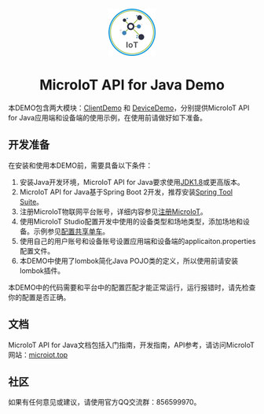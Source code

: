 <p align="center"><img src="https://github.com/MicroIoT/website/blob/master/src/statics/icons/favicon-96x96.png" alt="Logo"></p>
<h1 align="center">MicroIoT API for Java Demo</h1>


本DEMO包含两大模块：[ClientDemo](https://github.com/MicroIoT/MicroIoTDemo/tree/master/ClientDemo) 和 [DeviceDemo](https://github.com/MicroIoT/MicroIoTDemo/tree/master/DeviceDemo)，分别提供MicroIoT API for Java应用端和设备端的使用示例，在使用前请做好如下准备。


## 开发准备

在安装和使用本DEMO前，需要具备以下条件：

1. 安装Java开发环境，MicroIoT API for Java要求使用[JDK1.8](http://www.oracle.com/technetwork/java/javase/downloads/index.html)或更高版本。
2. MicroIoT API for Java基于Spring Boot 2开发，推荐安装[Spring Tool Suite](https://spring.io/tools/sts/all)。
3. 注册MicroIoT物联网平台账号，详细内容参见[注册MicroIoT](https://docs.microiot.top/ru-men-zhi-nan/microiot-kuai-su-ru-men#zhu-ce-microiot-yong-hu)。
4. 使用MicroIoT Studio配置开发中使用的设备类型和场地类型，添加场地和设备。示例参见[配置共享单车](https://docs.microiot.top/ru-men-zhi-nan/microiot-kuai-su-ru-men)。
5. 使用自己的用户账号和设备账号设置应用端和设备端的applicaiton.properties配置文件。
6. 本DEMO中使用了lombok简化Java POJO类的定义，所以使用前请安装lombok插件。

本DEMO中的代码需要和平台中的配置匹配才能正常运行，运行报错时，请先检查你的配置是否正确。



## 文档

MicroIoT API for Java文档包括入门指南，开发指南，API参考，请访问MicroIoT网站：[microiot.top](https://www.microiot.top)

## 社区

如果有任何意见或建议，请使用官方QQ交流群：856599970。
